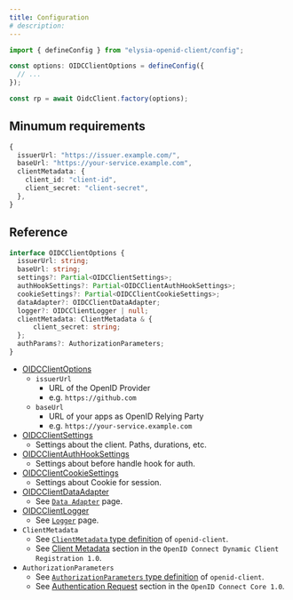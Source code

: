 ```yaml
---
title: Configuration
# description:
---
```


```typescript
import { defineConfig } from "elysia-openid-client/config";

const options: OIDCClientOptions = defineConfig({
  // ...
});

const rp = await OidcClient.factory(options);
```

## Minumum requirements

```typescript
{
  issuerUrl: "https://issuer.example.com/",
  baseUrl: "https://your-service.example.com",
  clientMetadata: {
    client_id: "client-id",
    client_secret: "client-secret",
  },
}
```

## Reference

```typescript
interface OIDCClientOptions {
  issuerUrl: string;
  baseUrl: string;
  settings?: Partial<OIDCClientSettings>;
  authHookSettings?: Partial<OIDCClientAuthHookSettings>;
  cookieSettings?: Partial<OIDCClientCookieSettings>;
  dataAdapter?: OIDCClientDataAdapter;
  logger?: OIDCClientLogger | null;
  clientMetadata: ClientMetadata & {
      client_secret: string;
  };
  authParams?: AuthorizationParameters;
}
```

- [OIDCClientOptions](/elysia-openid-client/api/types/interfaces/oidcclientoptions/)
    - `issuerUrl`
        - URL of the OpenID Provider
        - e.g. `https://github.com`
    - `baseUrl`
        - URL of your apps as OpenID Relying Party
        - e.g. `https://your-service.example.com`
- [OIDCClientSettings](/elysia-openid-client/api/types/interfaces/oidcclientsettings/)
    - Settings about the client. Paths, durations, etc.
- [OIDCClientAuthHookSettings](/elysia-openid-client/api/types/interfaces/oidcclientauthhooksettings/)
    - Settings about before handle hook for auth.
- [OIDCClientCookieSettings](/elysia-openid-client/api/types/interfaces/oidcclientcookiesettings/)
    - Settings about Cookie for session.
- [OIDCClientDataAdapter](/elysia-openid-client/api/types/interfaces/oidcclientdataadapter/)
    - See [`Data Adapter`](/elysia-openid-client/guide/data-adapter/) page.
- [OIDCClientLogger](/elysia-openid-client/api/types/interfaces/oidcclientlogger/)
    - See [`Logger`](/elysia-openid-client/guide/logger/) page.
- `ClientMetadata`
    - See [`ClientMetadata` type definition](https://github.com/panva/node-openid-client/blob/main/types/index.d.ts) of `openid-client`.
    - See [Client Metadata](https://openid.net/specs/openid-connect-registration-1_0.html#ClientMetadata) section in the `OpenID Connect Dynamic Client Registration 1.0`.
- `AuthorizationParameters`
    - See [`AuthorizationParameters` type definition](https://github.com/panva/node-openid-client/blob/main/types/index.d.ts) of `openid-client`.
    - See [Authentication Request](https://openid.net/specs/openid-connect-core-1_0.html#AuthRequest) section in the `OpenID Connect Core 1.0`.
